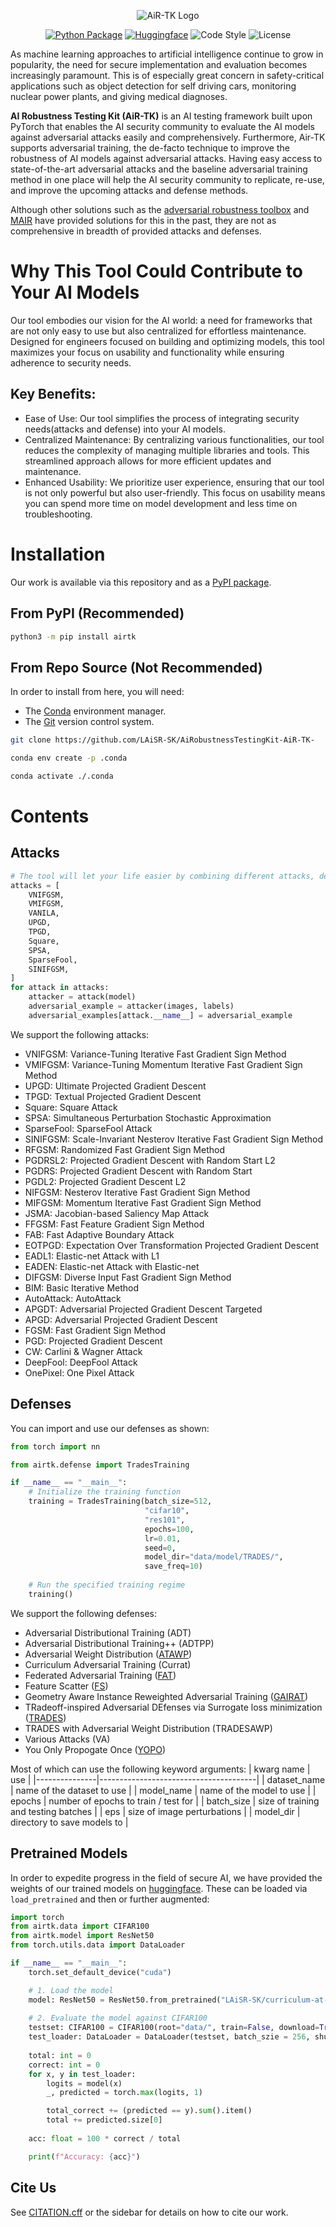 <!-- Logo needs to be touched up; add our name-->
<span align="center">

![AiR-TK Logo](https://github.com/user-attachments/assets/2763a510-a333-494a-982d-9db4f0dd1399)


[![Python Package](https://img.shields.io/pypi/pyversions/airtk?style=flat&logo=python&logoColor=green)](https://pypi.org/project/airtk/)
[![Huggingface](https://img.shields.io/badge/%F0%9F%A4%97%20HuggingFace-gray)](https://pypi.org/project/airtk/)
![Code Style](https://img.shields.io/badge/code_style-Ruff-orange)
![License](https://img.shields.io/github/license/LAiSR-SK/ImagePatriot)

</span>

As machine learning approaches to artificial intelligence continue to grow in popularity, the need for secure implementation and evaluation becomes increasingly paramount. This is of especially great concern in safety-critical applications such as object detection for self driving cars, monitoring nuclear power plants, and giving medical diagnoses.

**AI Robustness Testing Kit (AiR-TK)** is an AI testing framework built upon PyTorch that enables the AI security community to evaluate the AI models against adversarial attacks easily and comprehensively. Furthermore, Air-TK supports adversarial training, the de-facto technique to improve the robustness of AI models against adversarial attacks. Having easy access to state-of-the-art adversarial attacks and the baseline adversarial training method in one place will help the AI security community to replicate, re-use, and improve the upcoming attacks and defense methods.   

Although other solutions such as the [adversarial robustness toolbox](https://github.com/Trusted-AI/adversarial-robustness-toolbox) and [MAIR](https://github.com/Harry24k/MAIR) have provided solutions for this in the past, they are not as comprehensive in breadth of provided attacks and defenses.
# Why This Tool Could Contribute to Your AI Models
Our tool embodies our vision for the AI world: a need for frameworks that are not only easy to use but also centralized for effortless maintenance. Designed for engineers focused on building and optimizing models, this tool maximizes your focus on usability and functionality while ensuring adherence to security needs.

## Key Benefits:
- Ease of Use: Our tool simplifies the process of integrating security needs(attacks and defense) into your AI models. 
- Centralized Maintenance: By centralizing various functionalities, our tool reduces the complexity of managing multiple libraries and tools. This streamlined approach allows for more efficient updates and maintenance.
- Enhanced Usability: We prioritize user experience, ensuring that our tool is not only powerful but also user-friendly. This focus on usability means you can spend more time on model development and less time on troubleshooting.

# Installation
Our work is available via this repository and as a [PyPI package](https://pypi.org/project/airtk/).

## From PyPI (Recommended)
```bash
python3 -m pip install airtk
```

## From Repo Source (Not Recommended)
In order to install from here, you will need:
- The [Conda](https://www.anaconda.com/) environment manager.
- The [Git](https://www.git-scm.com/) version control system.

```bash
git clone https://github.com/LAiSR-SK/AiRobustnessTestingKit-AiR-TK-
```

```bash
conda env create -p .conda

conda activate ./.conda
```

# Contents
## Attacks
```python
# The tool will let your life easier by combining different attacks, depending on your needs
attacks = [
    VNIFGSM,
    VMIFGSM,
    VANILA,
    UPGD,
    TPGD,
    Square,
    SPSA,
    SparseFool,
    SINIFGSM,
]
for attack in attacks:
    attacker = attack(model)
    adversarial_example = attacker(images, labels)
    adversarial_examples[attack.__name__] = adversarial_example    
```

We support the following attacks:
- VNIFGSM: Variance-Tuning Iterative Fast Gradient Sign Method
- VMIFGSM: Variance-Tuning Momentum Iterative Fast Gradient Sign Method
- UPGD: Ultimate Projected Gradient Descent
- TPGD: Textual Projected Gradient Descent
- Square: Square Attack
- SPSA: Simultaneous Perturbation Stochastic Approximation
- SparseFool: SparseFool Attack
- SINIFGSM: Scale-Invariant Nesterov Iterative Fast Gradient Sign Method
- RFGSM: Randomized Fast Gradient Sign Method
- PGDRSL2: Projected Gradient Descent with Random Start L2
- PGDRS: Projected Gradient Descent with Random Start
- PGDL2: Projected Gradient Descent L2
- NIFGSM: Nesterov Iterative Fast Gradient Sign Method
- MIFGSM: Momentum Iterative Fast Gradient Sign Method
- JSMA: Jacobian-based Saliency Map Attack
- FFGSM: Fast Feature Gradient Sign Method
- FAB: Fast Adaptive Boundary Attack
- EOTPGD: Expectation Over Transformation Projected Gradient Descent
- EADL1: Elastic-net Attack with L1
- EADEN: Elastic-net Attack with Elastic-net
- DIFGSM: Diverse Input Fast Gradient Sign Method
- BIM: Basic Iterative Method
- AutoAttack: AutoAttack
- APGDT: Adversarial Projected Gradient Descent Targeted
- APGD: Adversarial Projected Gradient Descent
- FGSM: Fast Gradient Sign Method
- PGD: Projected Gradient Descent
- CW: Carlini & Wagner Attack
- DeepFool: DeepFool Attack
- OnePixel: One Pixel Attack

## Defenses
You can import and use our defenses as shown:
```python
from torch import nn

from airtk.defense import TradesTraining

if __name__ == "__main__":
    # Initialize the training function
    training = TradesTraining(batch_size=512,
                              "cifar10",
                              "res101",
                              epochs=100,
                              lr=0.01,
                              seed=0,
                              model_dir="data/model/TRADES/",
                              save_freq=10)
                              
    # Run the specified training regime
    training()
```

We support the following defenses:
- Adversarial Distributional Training (ADT)
- Adversarial Distributional Training++ (ADTPP)
- Adversarial Weight Distribution ([ATAWP](https://arxiv.org/abs/2004.05884))
- Curriculum Adversarial Training (Currat)
- Federated Adversarial Training ([FAT](https://arxiv.org/pdf/2012.01791))
- Feature Scatter ([FS](https://arxiv.org/abs/1907.10764))
- Geometry Aware Instance Reweighted Adversarial Training ([GAIRAT](https://github.com/zjfheart/Geometry-aware-Instance-reweighted-Adversarial-Training))
- TRadeoff-inspired Adversarial DEfenses via Surrogate loss minimization ([TRADES](https://github.com/yaodongyu/TRADES))
- TRADES with Adversarial Weight Distribution (TRADESAWP)
- Various Attacks (VA)
- You Only Propogate Once ([YOPO](https://arxiv.org/abs/1905.00877))

Most of which can use the following keyword arguments:
| kwarg name    | use                                   |
|---------------|---------------------------------------|
| dataset_name  | name of the dataset to use            |
| model_name    | name of the model to use              |
| epochs        | number of epochs to train / test for  |
| batch_size    | size of training and testing batches  |
| eps           | size of image perturbations           |
| model_dir     | directory to save models to           |

## Pretrained Models
In order to expedite progress in the field of secure AI, we have provided the weights of our trained models on [huggingface](https://huggingface.co/LAiSR-SK). These can be loaded via `load_pretrained` and then or further augmented:

```python
import torch
from airtk.data import CIFAR100
from airtk.model import ResNet50
from torch.utils.data import DataLoader

if __name__ == "__main__":
    torch.set_default_device("cuda")

    # 1. Load the model
    model: ResNet50 = ResNet50.from_pretrained("LAiSR-SK/curriculum-at-cifar100-res50")
    
    # 2. Evaluate the model against CIFAR100
    testset: CIFAR100 = CIFAR100(root="data/", train=False, download=True)
    test_loader: DataLoader = DataLoader(testset, batch_szie = 256, shuffle=True)
    
    total: int = 0
    correct: int = 0
    for x, y in test_loader:
        logits = model(x)
        _, predicted = torch.max(logits, 1)

        total_correct += (predicted == y).sum().item()
        total += predicted.size[0]
        
    acc: float = 100 * correct / total

    print(f"Accuracy: {acc}")
```

## Cite Us
See [CITATION.cff](CITATION.cff) or the sidebar for details on how to cite our work.
